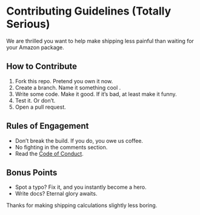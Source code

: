 # Contributing Guidelines (Totally Serious)

We are thrilled you want to help make shipping less painful than waiting for your Amazon package.  

## How to Contribute
1. Fork this repo. Pretend you own it now.  
2. Create a branch. Name it something cool .  
3. Write some code. Make it good. If it’s bad, at least make it funny.  
4. Test it. Or don’t. 
5. Open a pull request. 
## Rules of Engagement
- Don’t break the build. If you do, you owe us coffee.  
- No fighting in the comments section. 
- Read the [Code of Conduct](CODE_OF_CONDUCT.md). 

## Bonus Points
- Spot a typo? Fix it, and you instantly become a hero.  
- Write docs? Eternal glory awaits.  


Thanks for making shipping calculations slightly less boring. 
